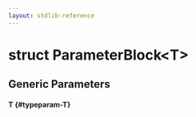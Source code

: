 ```yaml
---
layout: stdlib-reference
---
```


# struct ParameterBlock\<T\>

## Generic Parameters

#### T {#typeparam-T}

